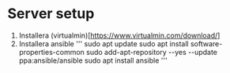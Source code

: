 # Server setup
1. Installera (virtualmin)[https://www.virtualmin.com/download/]
2. Installera ansible
    ''' 
    sudo apt update
    sudo apt install software-properties-common
    sudo add-apt-repository --yes --update ppa:ansible/ansible
    sudo apt install ansible
    '''